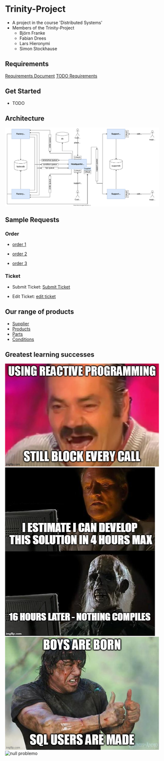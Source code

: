 # Trinity-Project

- A project in the course 'Distributed Systems'
- Members of the Trinity-Project
  - Björn Franke
  - Fabian Drees
  - Lars Hieronymi
  - Simon Stockhause

## Requirements

[Requirements Document](./docs/Requirements%20für%20eFridge.com.pdf)
[TODO Requirements](https://git.thm.de/verteilte-systeme-2021-efridge/gruppe-2-trinity-project/-/blob/master/docs/requirements.md)

## Get Started

- TODO

## Architecture

![architecture](./img/architecture.svg)

## Sample Requests

### Order
- [order 1](./docs/requests/orderRequest.json)

- [order 2](./docs/requests/orderRequest2.json)

- [order 3](./docs/requests/orderRequest3.json)

### Ticket
- Submit Ticket: [Submit Ticket](./docs/requests/supportTicketRequest.json)

- Edit Ticket: [edit ticket](./doc/requests/supportTicketText.json)


## Our range of products

- [Supplier](./docs/supplier.md)
- [Products](./docs/products.md)
- [Parts](./docs/parts.md)
- [Conditions](./docs/conditions.md)

## Greatest learning successes

![reactive programming](./img/reactiveprogramming.jpg)
![estimated solution](./img/estimated-solution.jpg)
![database dev](./img/database-dev.jpg)
![null problemo](./img/null-problem-löser.png)